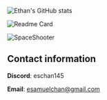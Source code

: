 ![Ethan's GitHub stats](https://github-readme-stats.vercel.app/api?username=eschan145&show_icons=true&theme=responsive)

![Readme Card](https://github-readme-stats.vercel.app/api/pin/?username=eschan145&repo=SpaceShooter&show_query=true)

![SpaceShooter](https://api.githubtrends.io/user/svg/eschan145/repos?time_range=one_year&include_private=True&group=other&loc_metric=changed&theme=classic)

## Contact information

**Discord**: eschan145

**Email**: [esamuelchan@gmail.com](esamuelchan@gmail.com)
